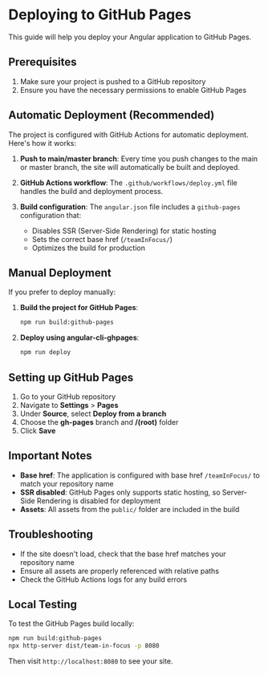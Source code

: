 # Deploying to GitHub Pages

This guide will help you deploy your Angular application to GitHub Pages.

## Prerequisites

1. Make sure your project is pushed to a GitHub repository
2. Ensure you have the necessary permissions to enable GitHub Pages

## Automatic Deployment (Recommended)

The project is configured with GitHub Actions for automatic deployment. Here's how it works:

1. **Push to main/master branch**: Every time you push changes to the main or master branch, the site will automatically be built and deployed.

2. **GitHub Actions workflow**: The `.github/workflows/deploy.yml` file handles the build and deployment process.

3. **Build configuration**: The `angular.json` file includes a `github-pages` configuration that:
   - Disables SSR (Server-Side Rendering) for static hosting
   - Sets the correct base href (`/teamInFocus/`)
   - Optimizes the build for production

## Manual Deployment

If you prefer to deploy manually:

1. **Build the project for GitHub Pages**:
   ```bash
   npm run build:github-pages
   ```

2. **Deploy using angular-cli-ghpages**:
   ```bash
   npm run deploy
   ```

## Setting up GitHub Pages

1. Go to your GitHub repository
2. Navigate to **Settings** > **Pages**
3. Under **Source**, select **Deploy from a branch**
4. Choose the **gh-pages** branch and **/(root)** folder
5. Click **Save**

## Important Notes

- **Base href**: The application is configured with base href `/teamInFocus/` to match your repository name
- **SSR disabled**: GitHub Pages only supports static hosting, so Server-Side Rendering is disabled for deployment
- **Assets**: All assets from the `public/` folder are included in the build

## Troubleshooting

- If the site doesn't load, check that the base href matches your repository name
- Ensure all assets are properly referenced with relative paths
- Check the GitHub Actions logs for any build errors

## Local Testing

To test the GitHub Pages build locally:

```bash
npm run build:github-pages
npx http-server dist/team-in-focus -p 8080
```

Then visit `http://localhost:8080` to see your site. 